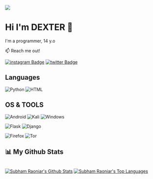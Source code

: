 <img src="https://i.pinimg.com/originals/78/5c/81/785c81065a2fcbe0fa76df69fae55438.gif">


## <h1>Hi I'm DEXTER 👋

I'm a programmer, 14 y.o

:mailbox: Reach me out!

[![instagram Badge](https://img.shields.io/badge/-@u.qdq-e74c3c?style=flat&labelColor=e84393&logo=instagram&logoColor=white)](https://instagram.com/u.qdq)
[![twitter Badge](https://img.shields.io/badge/-@0xrar_-1ca0f1?style=flat&labelColor=1ca0f1&logo=twitter&logoColor=white)](https://twitter.com/0xrar_)


## Languages

![Python](https://img.shields.io/badge/Python-3776AB?style=for-the-badge&logo=python&logoColor=white)
![HTML](https://img.shields.io/badge/HTML5-E34F26?style=for-the-badge&logo=html5&logoColor=white)

## OS & TOOLS

![Android](https://img.shields.io/badge/Android-3DDC84?style=for-the-badge&logo=android&logoColor=white)
![Kali](https://img.shields.io/badge/Kali-268BEE?style=for-the-badge&logo=kalilinux&logoColor=white)
![Windows](https://img.shields.io/badge/Windows-0078D6?style=for-the-badge&logo=windows&logoColor=white)

![Flask](https://img.shields.io/badge/Flask-000000?style=for-the-badge&logo=flask&logoColor=white)
![Django](https://img.shields.io/badge/django-%23092E20.svg?style=for-the-badge&logo=django&logoColor=white)


![Firefox](https://img.shields.io/badge/Firefox_Browser-FF7139?style=for-the-badge&logo=Firefox-Browser&logoColor=white)
![Tor](https://img.shields.io/badge/Tor-7D4698?style=for-the-badge&logo=Tor-Browser&logoColor=white)

## 📊 My Github Stats

  <br/>
    <a href="https://github-readme-stats.vercel.app/api?username=dexter-90"><img alt="Subham Raoniar's Github Stats" src="https://github-readme-stats.vercel.app/api?username=dexter-90&theme=tokyonight" /></a>
  <a href="https://github.com/dexter-90"><img alt="Subham Raoniar's Top Languages" src="https://github-readme-stats.vercel.app/api/top-langs/?username=dexter-90&theme=react&hide_border=true&bg_color=0D1117" /></a>
  <br/>
